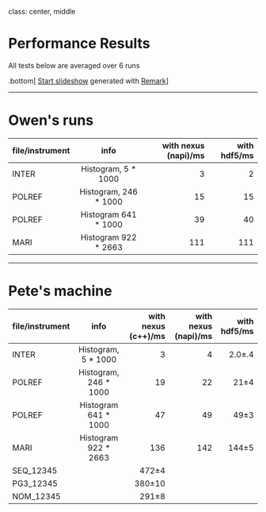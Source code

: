class: center, middle

# Performance Results

All tests below are averaged over 6 runs

.bottom[
[Start slideshow](https://gnab.github.io/remark/remarkise?url=https://github.com/OwenArnold/hdf5_vs_nexus/blob/master/results/read_results.md) generated with [Remark](https://github.com/gnab/remark)]

---

# Owen's runs


| file/instrument        | info           | with nexus (napi)/ms  | with hdf5/ms
| ------------- |:-------------:| -----:|-----:|
| INTER      | Histogram, 5 * 1000 |3 | 2|
| POLREF      | Histogram, 246 * 1000      |   15 | 15 |
| POLREF | Histogram 641 * 1000   |  39   | 40|
| MARI | Histogram 922 * 2663    |  111   | 111 |

---

# Pete's machine

| file/instrument  | info                | with nexus (c++)/ms | with nexus (napi)/ms | with hdf5/ms
| ------------- |:----------------------:| -------------------:| ---:| -----:|
| INTER         | Histogram, 5 * 1000    |   3                 |   4 |   2.0&plusmn;.4 |
| POLREF        | Histogram, 246 * 1000  |  19                 |  22 |  21&plusmn;4 |
| POLREF        | Histogram 641 * 1000   |  47                 |  49 |  49&plusmn;3 |
| MARI          | Histogram 922 * 2663   | 136                 | 142 | 144&plusmn;5 |
| SEQ_12345     |                        | 472&plusmn;4        |     |     |
| PG3_12345     |                        | 380&plusmn;10       |     |     |
| NOM_12345     |                        | 291&plusmn;8        |     |     |
